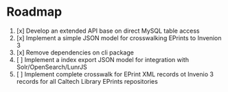 
# Roadmap

1. [x] Develop an extended API base on direct MySQL table access
2. [x] Implement a simple JSON model for crosswalking EPrints to Invenion 3
3. [x] Remove dependencies on cli package
4. [ ] Implement a index export JSON model for integration with Solr/OpenSearch/LunrJS
5. [ ] Implement complete crosswalk for EPrint XML records ot Invenio 3 records for all Caltech Library EPrints repositories


